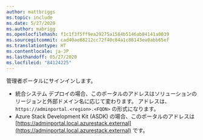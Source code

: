 ```yaml
---
author: mattbriggs
ms.topic: include
ms.date: 5/27/2020
ms.author: mabrigg
ms.openlocfilehash: f1c1f3f5ff9ea29275a1584b5146ab84141a0039
ms.sourcegitcommit: cad40ae88212cc72f40c84a1c88143ea0abb65ef
ms.translationtype: HT
ms.contentlocale: ja-JP
ms.lasthandoff: 05/27/2020
ms.locfileid: "84124225"
---
```

管理者ポータルにサインインします。

* 統合システム デプロイの場合、このポータルのアドレスはソリューションのリージョンと外部ドメイン名に応じて変わります。 アドレスは、`https://adminportal.<region>.<FQDN>` の形式になります。
* Azure Stack Development Kit (ASDK) の場合、このポータルのアドレスは [https://adminportal.local.azurestack.external](https://adminportal.local.azurestack.external) です。